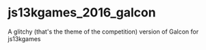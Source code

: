 # js13kgames_2016_galcon
A glitchy (that's the theme of the competition) version of Galcon for js13kgames
